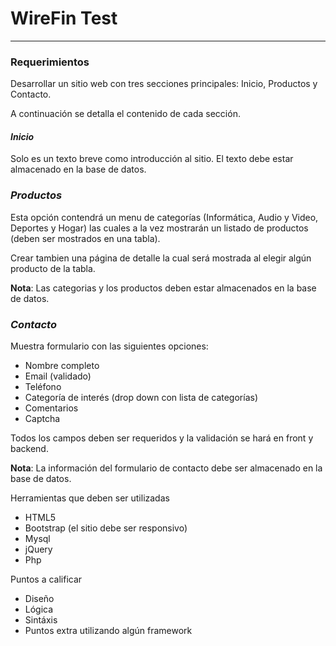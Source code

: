 WireFin Test
============
---

### Requerimientos
Desarrollar un sitio web con tres secciones principales: Inicio, Productos y
Contacto.

A continuación se detalla el contenido de cada sección.

#### *Inicio*
Solo es un texto breve como introducción al sitio. El texto debe estar almacenado
en la base de datos.
### *Productos*
Esta opción contendrá un menu de categorías (Informática, Audio y Video,
Deportes y Hogar) las cuales a la vez mostrarán un listado de productos (deben
ser mostrados en una tabla).

Crear tambien una página de detalle la cual será mostrada al elegir algún
producto de la tabla.

**Nota**: Las categorias y los productos deben estar almacenados en la base de
datos.

### *Contacto*
Muestra formulario con las siguientes opciones:
- Nombre completo
- Email (validado)
- Teléfono
- Categoría de interés (drop down con lista de categorías)
- Comentarios
- Captcha

Todos los campos deben ser requeridos y la validación se hará en front y backend.

**Nota**: La información del formulario de contacto debe ser almacenado en la base
de datos.

Herramientas que deben ser utilizadas
- HTML5
- Bootstrap (el sitio debe ser responsivo)
- Mysql
- jQuery
- Php

Puntos a calificar
- Diseño
- Lógica
- Sintáxis
- Puntos extra utilizando algún framework